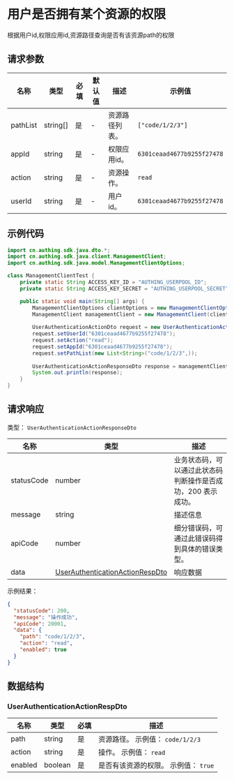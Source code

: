 # 用户是否拥有某个资源的权限

<!--
  警告⚠️：
  不要直接修改该文档，
  https://github.com/Authing/authing-docs-factory
  使用该项目进行生成
-->

<LastUpdated />

根据用户id,权限应用id,资源路径查询是否有该资源path的权限

## 请求参数

| 名称 | 类型 | 必填 | 默认值 | 描述 | 示例值 |
| ---- | ---- | ---- | ---- | ---- | ---- |
| pathList | string[] | 是 | - | 资源路径列表。   | `["code/1/2/3"]` |
| appId | string | 是 | - | 权限应用id。   | `6301ceaad4677b9255f27478` |
| action | string | 是 | - | 资源操作。   | `read` |
| userId | string | 是 | - | 用户id。   | `6301ceaad4677b9255f27478` |


## 示例代码

```java
import cn.authing.sdk.java.dto.*;
import cn.authing.sdk.java.client.ManagementClient;
import cn.authing.sdk.java.model.ManagementClientOptions;

class ManagementClientTest {
    private static String ACCESS_KEY_ID = "AUTHING_USERPOOL_ID";
    private static String ACCESS_KEY_SECRET = "AUTHING_USERPOOL_SECRET";

    public static void main(String[] args) {
        ManagementClientOptions clientOptions = new ManagementClientOptions(ACCESS_KEY_ID, ACCESS_KEY_SECRET);
        ManagementClient managementClient = new ManagementClient(clientOptions);
    
        UserAuthenticationActionDto request = new UserAuthenticationActionDto();
        request.setUserId("6301ceaad4677b9255f27478");
        request.setAction("read");
        request.setAppId("6301ceaad4677b9255f27478");
        request.setPathList(new List<String>("code/1/2/3",));
        
        UserAuthenticationActionResponseDto response = managementClient.checkPathAuthentication(request);
        System.out.println(response);
    }
}
```



## 请求响应

类型： `UserAuthenticationActionResponseDto`

| 名称 | 类型 | 描述 |
| ---- | ---- | ---- |
| statusCode | number | 业务状态码，可以通过此状态码判断操作是否成功，200 表示成功。 |
| message | string | 描述信息 |
| apiCode | number | 细分错误码，可通过此错误码得到具体的错误类型。 |
| data | <a href="#UserAuthenticationActionRespDto">UserAuthenticationActionRespDto</a> | 响应数据 |



示例结果：

```json
{
  "statusCode": 200,
  "message": "操作成功",
  "apiCode": 20001,
  "data": {
    "path": "code/1/2/3",
    "action": "read",
    "enabled": true
  }
}
```

## 数据结构


### <a id="UserAuthenticationActionRespDto"></a> UserAuthenticationActionRespDto

| 名称 | 类型 | 必填 | 描述 |
| ---- |  ---- | ---- | ---- |
| path | string | 是 | 资源路径。 示例值： `code/1/2/3`  |
| action | string | 是 | 操作。 示例值： `read`  |
| enabled | boolean | 是 | 是否有该资源的权限。 示例值： `true`  |


